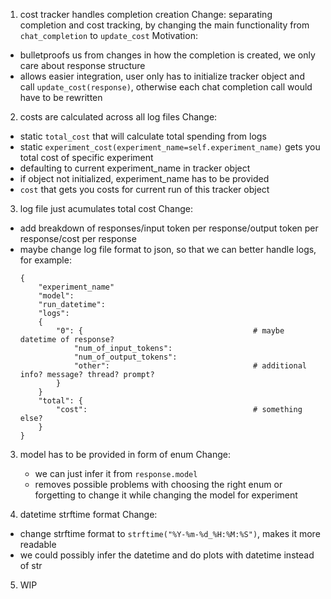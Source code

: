 1. cost tracker handles completion creation
Change: separating completion and cost tracking, by changing the main functionality from `chat_completion` to `update_cost`
Motivation:
 - bulletproofs us from changes in how the completion is created, we only care about response structure
 - allows easier integration, user only has to initialize tracker object and call `update_cost(response)`, 
   otherwise each chat completion call would have to be rewritten 

2. costs are calculated across all log files
Change: 
 - static `total_cost` that will calculate total spending from logs
 - static `experiment_cost(experiment_name=self.experiment_name)` gets you total cost of specific experiment
  - defaulting to current experiment_name in tracker object
  - if object not initialized, experiment_name has to be provided
 - `cost` that gets you costs for current run of this tracker object

3. log file just acumulates total cost
Change: 
 - add breakdown of responses/input token per response/output token per response/cost per response
 - maybe change log file format to json, so that we can better handle logs, for example:
    ```
    {
        "experiment_name"
        "model": 
        "run_datetime":
        "logs":
        {
            "0": {                                      # maybe datetime of response?
                "num_of_input_tokens": 
                "num_of_output_tokens":
                "other":                                # additional info? message? thread? prompt?
            }
        }
        "total": {
            "cost":                                     # something else?
        }
    }
    ```

3. model has to be provided in form of enum
Change:
    - we can just infer it from `response.model`
    - removes possible problems with choosing the right enum or forgetting to change it while changing the model for experiment

4. datetime strftime format
Change: 
 - change strftime format to `strftime("%Y-%m-%d_%H:%M:%S")`, makes it more readable
 - we could possibly infer the datetime and do plots with datetime instead of str

5. WIP
